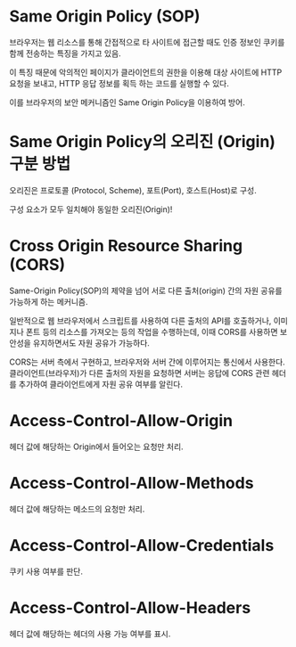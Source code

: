 # Same Origin Policy (SOP)

브라우저는 웹 리소스를 통해 간접적으로 타 사이트에 접근할 때도 인증 정보인 쿠키를 함께 전송하는 특징을 가지고 있음.

이 특징 때문에 악의적인 페이지가 클라이언트의 권한을 이용해 대상 사이트에 HTTP 요청을 보내고, HTTP 응답 정보를 획득 하는 코드를 실행할 수 있다.

이를 브라우저의 보안 메커니즘인 Same Origin Policy을 이용하여 방어.

# Same Origin Policy의 오리진 (Origin) 구분 방법

오리진은 프로토콜 (Protocol, Scheme), 포트(Port), 호스트(Host)로 구성.

구성 요소가 모두 일치해야 동일한 오리진(Origin)!

# Cross Origin Resource Sharing (CORS)

Same-Origin Policy(SOP)의 제약을 넘어 서로 다른 출처(origin) 간의 자원 공유를 가능하게 하는 메커니즘.

일반적으로 웹 브라우저에서 스크립트를 사용하여 다른 출처의 API를 호출하거나, 이미지나 폰트 등의 리소스를 가져오는 등의 작업을 수행하는데, 이때 CORS를 사용하면 보안성을 유지하면서도 자원 공유가 가능하다.

CORS는 서버 측에서 구현하고, 브라우저와 서버 간에 이루어지는 통신에서 사용한다. 클라이언트(브라우저)가 다른 출처의 자원을 요청하면 서버는 응답에 CORS 관련 헤더를 추가하여 클라이언트에게 자원 공유 여부를 알린다.

# Access-Control-Allow-Origin

헤더 값에 해당하는 Origin에서 들어오는 요청만 처리.

# Access-Control-Allow-Methods

헤더 값에 해당하는 메소드의 요청만 처리.

# Access-Control-Allow-Credentials

쿠키 사용 여부를 판단.

# Access-Control-Allow-Headers

헤더 값에 해당하는 헤더의 사용 가능 여부를 표시.
